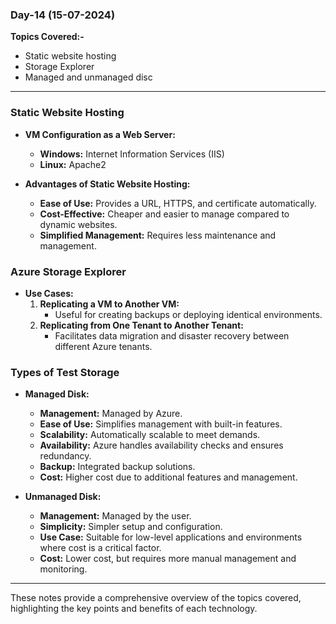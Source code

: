 ### Day-14 (15-07-2024)

**Topics Covered:-**
- Static website hosting
- Storage Explorer
- Managed and unmanaged disc

---

### Static Website Hosting
- **VM Configuration as a Web Server:**
  - **Windows:** Internet Information Services (IIS)
  - **Linux:** Apache2

- **Advantages of Static Website Hosting:**
  - **Ease of Use:** Provides a URL, HTTPS, and certificate automatically.
  - **Cost-Effective:** Cheaper and easier to manage compared to dynamic websites.
  - **Simplified Management:** Requires less maintenance and management.

### Azure Storage Explorer
- **Use Cases:**
  1. **Replicating a VM to Another VM:**
     - Useful for creating backups or deploying identical environments.
  2. **Replicating from One Tenant to Another Tenant:**
     - Facilitates data migration and disaster recovery between different Azure tenants.

### Types of Test Storage
- **Managed Disk:**
  - **Management:** Managed by Azure.
  - **Ease of Use:** Simplifies management with built-in features.
  - **Scalability:** Automatically scalable to meet demands.
  - **Availability:** Azure handles availability checks and ensures redundancy.
  - **Backup:** Integrated backup solutions.
  - **Cost:** Higher cost due to additional features and management.

- **Unmanaged Disk:**
  - **Management:** Managed by the user.
  - **Simplicity:** Simpler setup and configuration.
  - **Use Case:** Suitable for low-level applications and environments where cost is a critical factor.
  - **Cost:** Lower cost, but requires more manual management and monitoring.

---

These notes provide a comprehensive overview of the topics covered, highlighting the key points and benefits of each technology.
